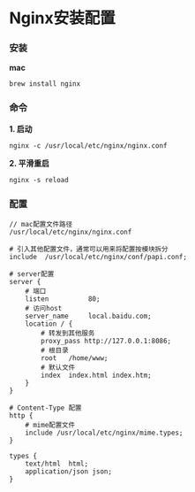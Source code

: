 # Nginx安装配置

### 安装

**mac**

`brew install nginx`

### 命令

**1. 启动**

`nginx -c /usr/local/etc/nginx/nginx.conf`

**2. 平滑重启**

`nginx -s reload`

### 配置

```
// mac配置文件路径
/usr/local/etc/nginx/nginx.conf
```

```
# 引入其他配置文件，通常可以用来将配置按模块拆分
include  /usr/local/etc/nginx/conf/papi.conf;

# server配置
server {
    # 端口
    listen          80;
    # 访问host
    server_name     local.baidu.com;
    location / {
        # 转发到其他服务
        proxy_pass http://127.0.0.1:8086;
        # 根目录
        root   /home/www;
        # 默认文件
        index  index.html index.htm;
    }
}

# Content-Type 配置
http {
    # mime配置文件
    include /usr/local/etc/nginx/mime.types;
}

types {
    text/html  html;
    application/json json;
}
```
